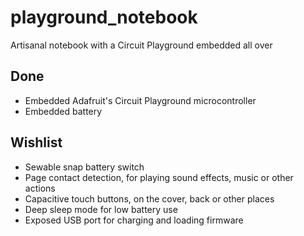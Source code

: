 # playground_notebook
Artisanal notebook with a Circuit Playground embedded all over

## Done
- Embedded Adafruit's Circuit Playground microcontroller
- Embedded battery

## Wishlist
- Sewable snap battery switch
- Page contact detection, for playing sound effects, music or other actions
- Capacitive touch buttons, on the cover, back or other places
- Deep sleep mode for low battery use
- Exposed USB port for charging and loading firmware
